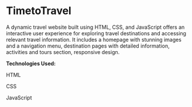 # TimetoTravel
A dynamic travel website built using HTML, CSS, and JavaScript offers an interactive user experience for exploring travel destinations and accessing relevant travel information. It includes a homepage with stunning images and a navigation menu, destination pages with detailed information, activities and tours section, responsive design.

**Technologies Used:**

HTML

CSS

JavaScript
